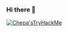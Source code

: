 ### Hi there 👋

<a href="https://tryhackme.com/p/Chpa" target="_blank"><img src="https://tryhackme-badges.s3.amazonaws.com/Chpa.png" alt="Chepa'sTryHackMe"/></a>

<!--
**tthuillier/tthuillier** is a ✨ _special_ ✨ repository because its `README.md` (this file) appears on your GitHub profile.

Here are some ideas to get you started:

- 🔭 I’m currently working on ...
- 🌱 I’m currently learning ...
- 👯 I’m looking to collaborate on ...
- 🤔 I’m looking for help with ...
- 💬 Ask me about ...
- 📫 How to reach me: ...
- 😄 Pronouns: ...
- ⚡ Fun fact: ...
-->

